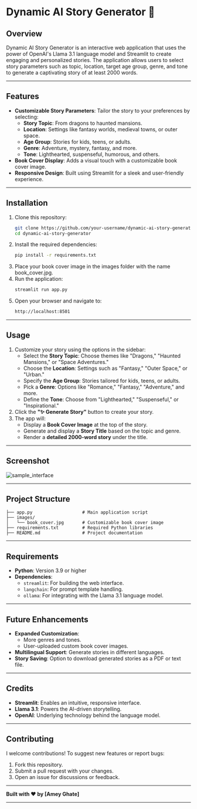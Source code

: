 # Dynamic AI Story Generator 📖

## Overview
Dynamic AI Story Generator is an interactive web application that uses the power of OpenAI's Llama 3.1 language model and Streamlit to create engaging and personalized stories. The application allows users to select story parameters such as topic, location, target age group, genre, and tone to generate a captivating story of at least 2000 words.

---

## Features
- **Customizable Story Parameters**: Tailor the story to your preferences by selecting:
  - **Story Topic**: From dragons to haunted mansions.
  - **Location**: Settings like fantasy worlds, medieval towns, or outer space.
  - **Age Group**: Stories for kids, teens, or adults.
  - **Genre**: Adventure, mystery, fantasy, and more.
  - **Tone**: Lighthearted, suspenseful, humorous, and others.
- **Book Cover Display**: Adds a visual touch with a customizable book cover image.
- **Responsive Design**: Built using Streamlit for a sleek and user-friendly experience.

---

## Installation
1. Clone this repository:
   ```bash
   git clone https://github.com/your-username/dynamic-ai-story-generator.git
   cd dynamic-ai-story-generator
2. Install the required dependencies:
    ```bash
    pip install -r requirements.txt
3. Place your book cover image in the images folder with the name book_cover.jpg.
4. Run the application:
    ```bash
    streamlit run app.py
5. Open your browser and navigate to:
    ```bash
    http://localhost:8501
---

## Usage
1. Customize your story using the options in the sidebar:
   - Select the **Story Topic**: Choose themes like "Dragons," "Haunted Mansions," or "Space Adventures."
   - Choose the **Location**: Settings such as "Fantasy," "Outer Space," or "Urban."
   - Specify the **Age Group**: Stories tailored for kids, teens, or adults.
   - Pick a **Genre**: Options like "Romance," "Fantasy," "Adventure," and more.
   - Define the **Tone**: Choose from "Lighthearted," "Suspenseful," or "Inspirational."
2. Click the **"✨ Generate Story"** button to create your story.
3. The app will:
   - Display a **Book Cover Image** at the top of the story.
   - Generate and display a **Story Title** based on the topic and genre.
   - Render a **detailed 2000-word story** under the title.

---

## Screenshot

![sample_interface](https://github.com/user-attachments/assets/39fbd2e5-c72c-4b19-b8c2-e2c8bd5a6fe0)

---

## Project Structure

    ├── app.py                   # Main application script
    ├── images/
    │   └── book_cover.jpg       # Customizable book cover image
    ├── requirements.txt         # Required Python libraries
    ├── README.md                # Project documentation

---

## Requirements
- **Python**: Version 3.9 or higher
- **Dependencies**:
  - `streamlit`: For building the web interface.
  - `langchain`: For prompt template handling.
  - `ollama`: For integrating with the Llama 3.1 language model.
---

## Future Enhancements
- **Expanded Customization**:
  - More genres and tones.
  - User-uploaded custom book cover images.
- **Multilingual Support**: Generate stories in different languages.
- **Story Saving**: Option to download generated stories as a PDF or text file.

---

## Credits
- **Streamlit**: Enables an intuitive, responsive interface.
- **Llama 3.1**: Powers the AI-driven storytelling.
- **OpenAI**: Underlying technology behind the language model.

---

## Contributing
I welcome contributions! To suggest new features or report bugs:
1. Fork this repository.
2. Submit a pull request with your changes.
3. Open an issue for discussions or feedback.

---

**Built with ❤️ by [Amey Ghate]**

---
